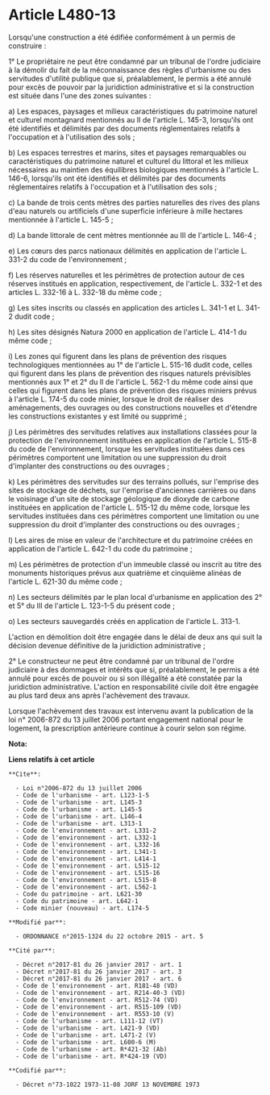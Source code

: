 # Article L480-13

Lorsqu'une construction a été édifiée conformément à un permis de construire : 

1° Le propriétaire ne peut être condamné par un tribunal de l'ordre judiciaire à la démolir du fait de la méconnaissance des
règles d'urbanisme ou des servitudes d'utilité publique que si, préalablement, le permis a été annulé pour excès de pouvoir
par la juridiction administrative et si la construction est située dans l'une des zones suivantes : 

a) Les espaces, paysages et milieux caractéristiques du patrimoine naturel et culturel montagnard mentionnés au II de
l'article L. 145-3, lorsqu'ils ont été identifiés et délimités par des documents réglementaires relatifs à l'occupation et à
l'utilisation des sols ; 

b) Les espaces terrestres et marins, sites et paysages remarquables ou caractéristiques du patrimoine naturel et culturel du
littoral et les milieux nécessaires au maintien des équilibres biologiques mentionnés à l'article L. 146-6, lorsqu'ils ont
été identifiés et délimités par des documents réglementaires relatifs à l'occupation et à l'utilisation des sols ; 

c) La bande de trois cents mètres des parties naturelles des rives des plans d'eau naturels ou artificiels d'une superficie
inférieure à mille hectares mentionnée à l'article L. 145-5 ; 

d) La bande littorale de cent mètres mentionnée au III de l'article L. 146-4 ; 

e) Les cœurs des parcs nationaux délimités en application de l'article L. 331-2 du code de l'environnement ; 

f) Les réserves naturelles et les périmètres de protection autour de ces réserves institués en application, respectivement,
de l'article L. 332-1 et des articles L. 332-16 à L. 332-18 du même code ; 

g) Les sites inscrits ou classés en application des articles L. 341-1 et L. 341-2 dudit code ; 

h) Les sites désignés Natura 2000 en application de l'article L. 414-1 du même code ; 

i) Les zones qui figurent dans les plans de prévention des risques technologiques mentionnées au 1° de l'article L. 515-16
dudit code, celles qui figurent dans les plans de prévention des risques naturels prévisibles mentionnés aux 1° et 2° du II
de l'article L. 562-1 du même code ainsi que celles qui figurent dans les plans de prévention des risques miniers prévus à
l'article L. 174-5 du code minier, lorsque le droit de réaliser des aménagements, des ouvrages ou des constructions nouvelles
et d'étendre les constructions existantes y est limité ou supprimé ; 

j) Les périmètres des servitudes relatives aux installations classées pour la protection de l'environnement instituées en
application de l'article L. 515-8 du code de l'environnement, lorsque les servitudes instituées dans ces périmètres
comportent une limitation ou une suppression du droit d'implanter des constructions ou des ouvrages ; 

k) Les périmètres des servitudes sur des terrains pollués, sur l'emprise des sites de stockage de déchets, sur l'emprise
d'anciennes carrières ou dans le voisinage d'un site de stockage géologique de dioxyde de carbone instituées en application
de l'article L. 515-12 du même code, lorsque les servitudes instituées dans ces périmètres comportent une limitation ou une
suppression du droit d'implanter des constructions ou des ouvrages ; 

l) Les aires de mise en valeur de l'architecture et du patrimoine créées en application de l'article L. 642-1 du code du
patrimoine ; 

m) Les périmètres de protection d'un immeuble classé ou inscrit au titre des monuments historiques prévus aux quatrième et
cinquième alinéas de l'article L. 621-30 du même code ; 

n) Les secteurs délimités par le plan local d'urbanisme en application des 2° et 5° du III de l'article L. 123-1-5 du présent
code ; 

o) Les secteurs sauvegardés créés en application de l'article L. 313-1. 

L'action en démolition doit être engagée dans le délai de deux ans qui suit la décision devenue définitive de la juridiction
administrative ; 

2° Le constructeur ne peut être condamné par un tribunal de l'ordre judiciaire à des dommages et intérêts que si,
préalablement, le permis a été annulé pour excès de pouvoir ou si son illégalité a été constatée par la juridiction
administrative. L'action en responsabilité civile doit être engagée au plus tard deux ans après l'achèvement des travaux. 

Lorsque l'achèvement des travaux est intervenu avant la publication de la loi n° 2006-872 du 13 juillet 2006 portant
engagement national pour le logement, la prescription antérieure continue à courir selon son régime.

**Nota:**



**Liens relatifs à cet article**

	**Cite**:

	  - Loi n°2006-872 du 13 juillet 2006
	  - Code de l'urbanisme - art. L123-1-5
	  - Code de l'urbanisme - art. L145-3
	  - Code de l'urbanisme - art. L145-5
	  - Code de l'urbanisme - art. L146-4
	  - Code de l'urbanisme - art. L313-1
	  - Code de l'environnement - art. L331-2
	  - Code de l'environnement - art. L332-1
	  - Code de l'environnement - art. L332-16
	  - Code de l'environnement - art. L341-1
	  - Code de l'environnement - art. L414-1
	  - Code de l'environnement - art. L515-12
	  - Code de l'environnement - art. L515-16
	  - Code de l'environnement - art. L515-8
	  - Code de l'environnement - art. L562-1
	  - Code du patrimoine - art. L621-30
	  - Code du patrimoine - art. L642-1
	  - Code minier (nouveau) - art. L174-5

	**Modifié par**:

	  - ORDONNANCE n°2015-1324 du 22 octobre 2015 - art. 5

	**Cité par**:

	  - Décret n°2017-81 du 26 janvier 2017 - art. 1
	  - Décret n°2017-81 du 26 janvier 2017 - art. 3
	  - Décret n°2017-81 du 26 janvier 2017 - art. 6
	  - Code de l'environnement - art. R181-48 (VD)
	  - Code de l'environnement - art. R214-40-3 (VD)
	  - Code de l'environnement - art. R512-74 (VD)
	  - Code de l'environnement - art. R515-109 (VD)
	  - Code de l'environnement - art. R553-10 (V)
	  - Code de l'urbanisme - art. L111-12 (VT)
	  - Code de l'urbanisme - art. L421-9 (VD)
	  - Code de l'urbanisme - art. L471-2 (V)
	  - Code de l'urbanisme - art. L600-6 (M)
	  - Code de l'urbanisme - art. R*421-32 (Ab)
	  - Code de l'urbanisme - art. R*424-19 (VD)

	**Codifié par**:

	  - Décret n°73-1022 1973-11-08 JORF 13 NOVEMBRE 1973
